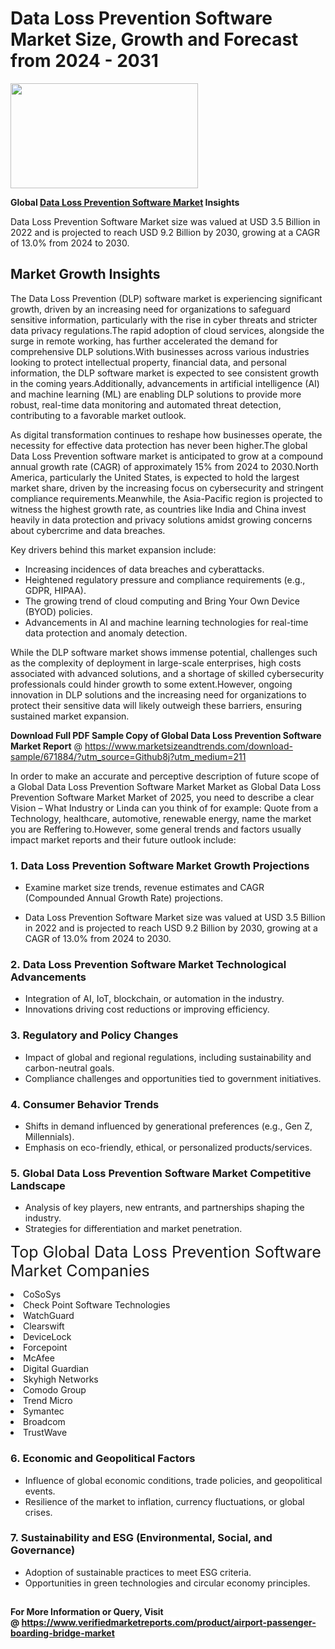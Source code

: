 <H1>Data Loss Prevention Software Market Size, Growth and Forecast from 2024 - 2031</H1><img class="aligncenter size-medium wp-image-584254" src="https://thirdeyenews.in/wp-content/uploads/2024/09/Global-Market-Research-300x168.jpeg" alt="" width="300" height="168" /><p><strong>Global&nbsp;<a href="https://www.marketsizeandtrends.com/download-sample/671884/?utm_source=Github8j?utm_medium=211">Data Loss Prevention Software Market</a> Insights</strong></p><p>Data Loss Prevention Software Market size was valued at USD 3.5 Billion in 2022 and is projected to reach USD 9.2 Billion by 2030, growing at a CAGR of 13.0% from 2024 to 2030.</p><p><h2>Market Growth Insights</h2> <p>The Data Loss Prevention (DLP) software market is experiencing significant growth, driven by an increasing need for organizations to safeguard sensitive information, particularly with the rise in cyber threats and stricter data privacy regulations.The rapid adoption of cloud services, alongside the surge in remote working, has further accelerated the demand for comprehensive DLP solutions.With businesses across various industries looking to protect intellectual property, financial data, and personal information, the DLP software market is expected to see consistent growth in the coming years.Additionally, advancements in artificial intelligence (AI) and machine learning (ML) are enabling DLP solutions to provide more robust, real-time data monitoring and automated threat detection, contributing to a favorable market outlook.</p> <p>As digital transformation continues to reshape how businesses operate, the necessity for effective data protection has never been higher.The global Data Loss Prevention software market is anticipated to grow at a compound annual growth rate (CAGR) of approximately 15% from 2024 to 2030.North America, particularly the United States, is expected to hold the largest market share, driven by the increasing focus on cybersecurity and stringent compliance requirements.Meanwhile, the Asia-Pacific region is projected to witness the highest growth rate, as countries like India and China invest heavily in data protection and privacy solutions amidst growing concerns about cybercrime and data breaches.</p> <p>Key drivers behind this market expansion include: <ul> <li>Increasing incidences of data breaches and cyberattacks.</li> <li>Heightened regulatory pressure and compliance requirements (e.g., GDPR, HIPAA).</li> <li>The growing trend of cloud computing and Bring Your Own Device (BYOD) policies.</li> <li>Advancements in AI and machine learning technologies for real-time data protection and anomaly detection.</li> </ul></p> <p>While the DLP software market shows immense potential, challenges such as the complexity of deployment in large-scale enterprises, high costs associated with advanced solutions, and a shortage of skilled cybersecurity professionals could hinder growth to some extent.However, ongoing innovation in DLP solutions and the increasing need for organizations to protect their sensitive data will likely outweigh these barriers, ensuring sustained market expansion.</p> <p><span class=""><strong>Download Full PDF Sample Copy of Global Data Loss Prevention Software Market Report</strong> @ <a href="https://www.marketsizeandtrends.com/download-sample/671884/?utm_source=Github8j?utm_medium=211" target="_blank">https://www.marketsizeandtrends.com/download-sample/671884/?utm_source=Github8j?utm_medium=211</a></span></p><p>In order to make an accurate and perceptive description of future scope of a Global&nbsp;Data Loss Prevention Software Market Market as Global&nbsp;Data Loss Prevention Software Market Market of 2025, you need to describe a clear Vision &ndash; What Industry or Linda can you think of for example: Quote from a Technology, healthcare, automotive, renewable energy, name the market you are Reffering to.However, some general trends and factors usually impact market reports and their future outlook include:</p><h3>1.&nbsp;<strong>Data Loss Prevention Software Market Growth Projections</strong></h3><ul><li>Examine market size trends, revenue estimates and CAGR (Compounded Annual Growth Rate) projections.</li><li><p>Data Loss Prevention Software Market size was valued at USD 3.5 Billion in 2022 and is projected to reach USD 9.2 Billion by 2030, growing at a CAGR of 13.0% from 2024 to 2030.</p></li></ul><h3>2.&nbsp;<strong>Data Loss Prevention Software Market Technological Advancements</strong></h3><ul><li>Integration of AI, IoT, blockchain, or automation in the industry.</li><li>Innovations driving cost reductions or improving efficiency.</li></ul><h3>3.&nbsp;<strong>Regulatory and Policy Changes</strong></h3><ul><li>Impact of global and regional regulations, including sustainability and carbon-neutral goals.</li><li>Compliance challenges and opportunities tied to government initiatives.</li></ul><h3>4.&nbsp;<strong>Consumer Behavior Trends</strong></h3><ul><li>Shifts in demand influenced by generational preferences (e.g., Gen Z, Millennials).</li><li>Emphasis on eco-friendly, ethical, or personalized products/services.</li></ul><h3>5.&nbsp;<strong>Global Data Loss Prevention Software Market Competitive Landscape</strong></h3><ul><li>Analysis of key players, new entrants, and partnerships shaping the industry.</li><li>Strategies for differentiation and market penetration.</li></ul><p data-pm-slice="1 1 []"><span style="color: inherit; font-family: inherit; font-size: 25px;">Top Global Data Loss Prevention Software Market Companies</span></p><div class="" data-test-id=""><p><li>CoSoSys</li><li> Check Point Software Technologies</li><li> WatchGuard</li><li> Clearswift</li><li> DeviceLock</li><li> Forcepoint</li><li> McAfee</li><li> Digital Guardian</li><li> Skyhigh Networks</li><li> Comodo Group</li><li> Trend Micro</li><li> Symantec</li><li> Broadcom</li><li> TrustWave</li></p></div><h3>6.&nbsp;<strong>Economic and Geopolitical Factors</strong></h3><ul><li>Influence of global economic conditions, trade policies, and geopolitical events.</li><li>Resilience of the market to inflation, currency fluctuations, or global crises.</li></ul><h3>7.&nbsp;<strong>Sustainability and ESG (Environmental, Social, and Governance)</strong></h3><ul><li>Adoption of sustainable practices to meet ESG criteria.</li><li>Opportunities in green technologies and circular economy principles.</li></ul><h2><strong style="font-size: 14px;">For More Information or Query, Visit @&nbsp;</strong><a style="background-color: #ffffff; font-size: 14px;" href="https://www.marketsizeandtrends.com/report/data-loss-prevention-software-market/" target="_blank">https://www.verifiedmarketreports.com/product/airport-passenger-boarding-bridge-market</a></h2>